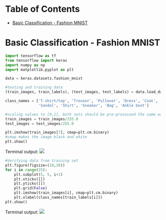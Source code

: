 # Table of Contents

* [Basic Classification - Fashion MNIST](#Basic-Classification-Fashion-MNIST)

# Basic Classification - Fashion MNIST

```python
import tensorflow as tf
from tensorflow import keras
import numpy as np
import matplotlib.pyplot as plt

data = keras.datasets.fashion_mnist

#testing and training data
(train_images, train_labels), (test_images, test_labels) = data.load_data()

class_names = ['T-shirt/top', 'Trouser', 'Pullover', 'Dress', 'Coat',
               'Sandal', 'Shirt', 'Sneaker', 'Bag', 'Ankle boot']

#scaling values to [0,1], both sets should be pre-processed the same way
train_images = train_images/255.0
test_images = test_images/255.0

plt.imshow(train_images[7], cmap=plt.cm.binary)
#cmap makes the image black and white
plt.show()
```

Terminal output:
![](https://github.com/ezhentan/schoolprojects/blob/master/Basic%20Tensorflow/Images/pullover.png)

```python
#Verifying data from training set
plt.figure(figsize=(10,10))
for i in range(25):
    plt.subplot(5, 5, i+1)
    plt.xticks([])
    plt.yticks([])
    plt.grid(False)
    plt.imshow(train_images[i], cmap=plt.cm.binary)
    plt.xlabel(class_names[train_labels[i]])
plt.show()
```

Terminal output:
![](https://github.com/ezhentan/schoolprojects/blob/master/Basic%20Tensorflow/Images/25_images.png)
